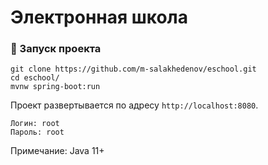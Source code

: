 # Электронная школа

### 🚀 Запуск проекта

    git clone https://github.com/m-salakhedenov/eschool.git
    cd eschool/
    mvnw spring-boot:run

Проект развертывается по адресу `http://localhost:8080`. 

    Логин: root
    Пароль: root
   


Примечание: Java 11+
